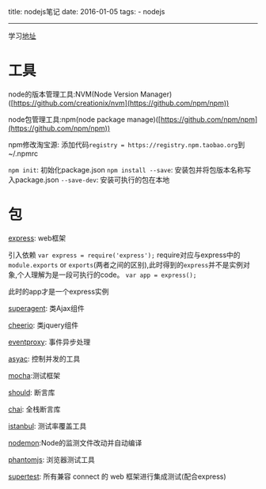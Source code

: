 title: nodejs笔记
date: 2016-01-05
tags: 
    - nodejs

---

学习[地址](https://github.com/alsotang/node-lessons)
<!--more--> 
# 工具

node的版本管理工具:NVM(Node Version Manager)([https://github.com/creationix/nvm](https://github.com/npm/npm))

node包管理工具:npm(node package manage)([https://github.com/npm/npm](https://github.com/npm/npm))


npm修改淘宝源: 添加代码`registry = https://registry.npm.taobao.org`到~/.npmrc

`npm init`: 初始化package.json
`npm install --save`: 安装包并将包版本名称写入package.json
`--save-dev`: 安装可执行的包在本地



# 包

[express](http://expressjs.com): web框架

引入依赖 `var express = require('express');`
require对应与express中的`module.exports` or `exports`(两者之间的区别),此时得到的`express`并不是实例对象,个人理解为是一段可执行的code。
`var app = express();`

此时的app才是一个express实例

[superagent](http://visionmedia.github.com/superagent/): 类Ajax组件

[cheerio](http://cheeriojs.github.io/cheerio/): 类jquery组件


[eventproxy](https://github.com/JacksonTian/eventproxy): 事件异步处理

[asyac](https://github.com/caolan/async): 控制并发的工具


[mocha](http://mochajs.org/):测试框架

[should](https://github.com/tj/should.js): 断言库

[chai](http://chaijs.com/): 全栈断言库

[istanbul](https://github.com/gotwarlost/istanbul): 测试率覆盖工具

[nodemon](https://github.com/remy/nodemon):Node的监测文件改动并自动编译

[phantomjs](http://phantomjs.org/): 浏览器测试工具

[supertest](https://github.com/tj/supertest): 所有兼容 connect 的 web 框架进行集成测试(配合express)


